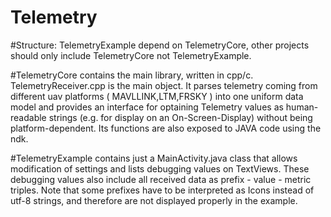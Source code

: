 # Telemetry

#Structure:
TelemetryExample depend on TelemetryCore, other projects should only include TelemetryCore not TelemetryExample.

#TelemetryCore 
contains the main library, written in cpp/c. TelemetryReceiver.cpp is the main object.
It parses telemetry coming from different uav platforms ( MAVLLINK,LTM,FRSKY ) into one uniform data model and provides an interface
for optaining Telemetry values as human-readable strings (e.g. for display on an On-Screen-Display) without being platform-dependent.
Its functions are also exposed to JAVA code using the ndk. 


#TelemetryExample
contains just a MainActivity.java class that allows modification of settings and lists debugging values on TextViews.
These debugging values also include all received data as prefix - value - metric triples. Note that some prefixes have to be interpreted
as Icons instead of utf-8 strings, and therefore are not displayed properly in the example.
